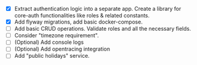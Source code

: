 - [x] Extract authentication logic into a separate app.
   Create a library for core-auth functionalities like roles & related constants.
- [x] Add flyway migrations, add basic docker-compose.
- [ ] Add basic CRUD operations. Validate roles and all the necessary fields.
- [ ] Consider "timezone requirement".
- [ ] (Optional) Add console logs
- [ ] (Optional) Add opentracing integration
- [ ] Add "public holidays" service.
